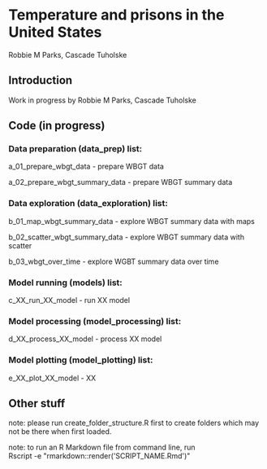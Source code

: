 # Temperature and prisons in the United States

Robbie M Parks, Cascade Tuholske

## Introduction

Work in progress by Robbie M Parks, Cascade Tuholske

## Code (in progress)

### Data preparation (data_prep) list:

a_01_prepare_wbgt_data - prepare WBGT data

a_02_prepare_wbgt_summary_data - prepare WBGT summary data

### Data exploration (data_exploration) list:

b_01_map_wbgt_summary_data - explore WBGT summary data with maps

b_02_scatter_wbgt_summary_data - explore WBGT summary data with scatter

b_03_wbgt_over_time - explore WGBT summary data over time

### Model running (models) list:

c_XX_run_XX_model - run XX model

### Model processing (model_processing) list:

d_XX_process_XX_model - process XX model

### Model plotting (model_plotting) list:

e_XX_plot_XX_model - XX

## Other stuff

note: please run create_folder_structure.R first to create folders which may not be there when first loaded.

note: to run an R Markdown file from command line, run\
Rscript -e "rmarkdown::render('SCRIPT_NAME.Rmd')"
